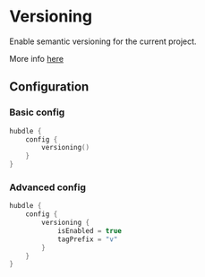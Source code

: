 # Versioning

Enable semantic versioning for the current project.

More info [here](https://github.com/JavierSegoviaCordoba/semver-gradle-plugin)

## Configuration

### Basic config

```kotlin
hubdle {
    config {
        versioning()
    }
}
```

### Advanced config

```kotlin
hubdle {
    config {
        versioning {
            isEnabled = true
            tagPrefix = "v"
        }
    }
}
```
